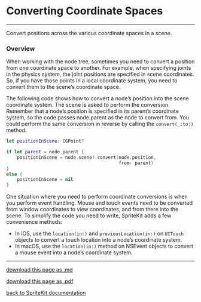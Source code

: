 # Converting Coordinate Spaces

------------------

Convert positions across the various coordinate spaces in a scene.

### Overview

When working with the node tree, sometimes you need to convert a position from one coordinate space to another. For example, when specifying joints in the physics system, the joint positions are specified in scene coordinates. So, if you have those points in a local coordinate system, you need to convert them to the scene’s coordinate space.

The following code shows how to convert a node’s position into the scene coordinate system. The scene is asked to perform the conversion. Remember that a node’s position is specified in its parent’s coordinate system, so the code passes node.parent as the node to convert from. You could perform the same conversion in reverse by calling the `convert(_:to:)` method.

```swift
let positionInScene: CGPoint?

if let parent = node.parent {
    positionInScene = node.scene?.convert(node.position,
                                          from: parent)
}
else {
    positionInScene = nil
}
```
One situation where you need to perform coordinate conversions is when you perform event handling. Mouse and touch events need to be converted from window coordinates to view coordinates, and from there into the scene. To simplify the code you need to write, SpriteKit adds a few convenience methods:

- In iOS, use the `location(in:)` and `previousLocation(in:)` on `UITouch` objects to convert a touch location into a node’s coordinate system.
- In macOS, use the `location(in:)` method on NSEvent objects to convert a mouse event into a node’s coordinate system.

-----------------

[download this page as .md](https://raw.githubusercontent.com/retrokid/retrokid.github.io/master/tech_notes/spritekit_documentation/022-sknode-converting-coordinate-spaces.md)

[download this page as .pdf](https://github.com/retrokid/retrokid.github.io/raw/master/tech_notes/spritekit_documentation/022-sknode-converting-coordinate-spaces.pdf)

[back to SpriteKit documentation](./spritekit-documentation)
